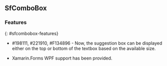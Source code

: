 ## SfComboBox

### Features
{: #sfcombobox-features}

* \#198111, \#221910, \#F134896 - Now, the suggestion box can be displayed either on the top or bottom of the textbox based on the available size.

* Xamarin.Forms WPF support has been provided.